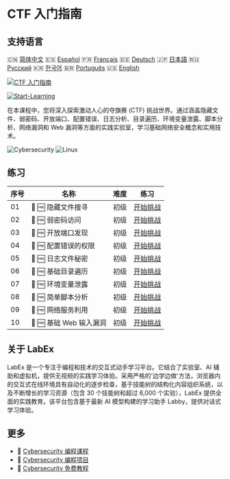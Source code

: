 # CTF 入门指南

## 支持语言

🇨🇳 [简体中文](README_zh.md) 🇪🇸 [Español](README_es.md) 🇫🇷 [Français](README_fr.md) 🇩🇪 [Deutsch](README_de.md) 🇯🇵 [日本語](README_ja.md) 🇷🇺 [Русский](README_ru.md) 🇰🇷 [한국어](README_ko.md) 🇧🇷 [Português](README_pt.md) 🇺🇸 [English](README.md) 

[![CTF 入门指南](https://cover-creator.labex.io/ctf-for-beginners.png?lang=zh)](https://labex.io/zh/courses/ctf-for-beginners)

[![Start-Learning](https://img.shields.io/badge/Start-Learning-whitesmoke?style=for-the-badge)](https://labex.io/zh/courses/ctf-for-beginners)

在本课程中，您将深入探索激动人心的夺旗赛 (CTF) 挑战世界。通过涵盖隐藏文件、弱密码、开放端口、配置错误、日志分析、目录遍历、环境变量泄露、脚本分析、网络漏洞和 Web 漏洞等方面的实践实验室，学习基础网络安全概念和实用技术。

![Cybersecurity](https://img.shields.io/badge/Cybersecurity-whitesmoke?style=for-the-badge&logo=cybersecurity)
![Linux](https://img.shields.io/badge/Linux-whitesmoke?style=for-the-badge&logo=linux)


## 练习

|   序号 | 名称                    | 难度   | 练习                                                                                                        |
|--------|-------------------------|--------|-------------------------------------------------------------------------------------------------------------|
|     01 | 🎯 🆓 隐藏文件搜寻      | 初级   | <a target='_blank' href='https://labex.io/zh/labs/linux-hidden-file-hunt-596219'>开始挑战</a>               |
|     02 | 🎯 🆓 弱密码访问        | 初级   | <a target='_blank' href='https://labex.io/zh/labs/linux-weak-password-access-596224'>开始挑战</a>           |
|     03 | 🎯 🆓 开放端口发现      | 初级   | <a target='_blank' href='https://labex.io/zh/labs/linux-open-port-discovery-596222'>开始挑战</a>            |
|     04 | 🎯 🆓 配置错误的权限    | 初级   | <a target='_blank' href='https://labex.io/zh/labs/linux-misconfigured-file-permissions-596218'>开始挑战</a> |
|     05 | 🎯 🆓 日志文件秘密      | 初级   | <a target='_blank' href='https://labex.io/zh/labs/linux-log-file-secret-596220'>开始挑战</a>                |
|     06 | 🎯 🆓 基础目录遍历      | 初级   | <a target='_blank' href='https://labex.io/zh/labs/linux-basic-directory-traversal-596215'>开始挑战</a>      |
|     07 | 🎯 🆓 环境变量泄露      | 初级   | <a target='_blank' href='https://labex.io/zh/labs/linux-environment-variable-leak-596217'>开始挑战</a>      |
|     08 | 🎯 🆓 简单脚本分析      | 初级   | <a target='_blank' href='https://labex.io/zh/labs/linux-simple-script-analysis-596223'>开始挑战</a>         |
|     09 | 🎯 🆓 网络服务利用      | 初级   | <a target='_blank' href='https://labex.io/zh/labs/linux-network-service-exploit-596221'>开始挑战</a>        |
|     10 | 🎯 🆓 基础 Web 输入漏洞 | 初级   | <a target='_blank' href='https://labex.io/zh/labs/linux-basic-web-input-vulnerability-596216'>开始挑战</a>  |

## 关于 LabEx

LabEx 是一个专注于编程和技术的交互式动手学习平台。它结合了实验室、AI 辅助和虚拟机，提供无视频的实践学习体验。采用严格的'边学边做'方法，浏览器内的交互式在线环境具有自动化的逐步检查，基于技能树的结构化内容组织系统，以及不断增长的学习资源（包含 30 个技能树和超过 6,000 个实验），LabEx 提供全面的实践教育。该平台包含基于最新 AI 模型构建的学习助手 Labby，提供对话式学习体验。

## 更多

- 🔗 [Cybersecurity 编程课程](https://github.com/labex-labs/awesome-programming-courses)
- 🔗 [Cybersecurity 编程项目](https://github.com/labex-labs/awesome-programming-projects)
- 🔗 [Cybersecurity 免费教程](https://github.com/labex-labs/cybersecurity-free-tutorials)

